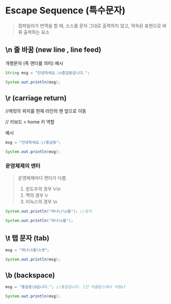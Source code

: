 # Escape Sequence (특수문자)

> 컴파일러가 번역을 할 때, 소스를 문자 그대로 출력하지 않고, 약속된 표현으로 바꿔 출력하는 요소

## \\n  **줄 바꿈 (new line , line feed)**
개행문자 (즉 엔터를 의미)
예시 
```java
String msg = "안녕하세요.\n홍길동입니다.";

System.out.println(msg);
```

## \\r (carriage return)

//캐럿의 위치를 현재 라인의 맨 앞으로 이동

// 키보드 > home 키 역할

예시 
```java
msg = "안녕하세요.\r홍길동";

System.out.println(msg);
```

### 운영체제의 엔터
> 운영체제마다 엔터가 다름
> 1. 윈도우의 경우 \\r\\n 
> 2. 맥의 경우 \\r
> 3. 리눅스의 경우 \\n


```java
System.out.println("하나\r\n둘"); //정석

System.out.println("하나\n둘");
```

## \\t 탭 문자 (tab)

```java
msg = "하나\t둘\t셋";

System.out.println(msg);
```

##  \\b (backspace)

```java
msg = "홍길동\b입니다."; //홍길입니다. [단 이클립스에서 지원x]

System.out.println(msg);

```
